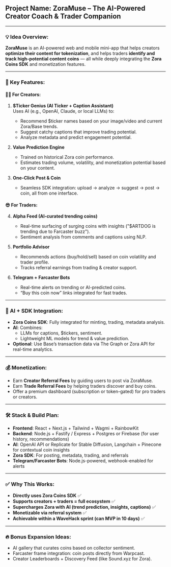 ## Project Name: **ZoraMuse – The AI-Powered Creator Coach & Trader Companion**

---

### 💡 Idea Overview:

**ZoraMuse** is an AI-powered web and mobile mini-app that helps creators **optimize their content for tokenization**, and helps traders **identify and track high-potential content coins** — all while deeply integrating the **Zora Coins SDK** and monetization features.

---

### 🔧 Key Features:

#### 🧑‍🎨 For Creators:
1. **$Ticker Genius (AI Ticker + Caption Assistant)**  
   Uses AI (e.g., OpenAI, Claude, or local LLMs) to:
   - Recommend $ticker names based on your image/video and current Zora/Base trends.
   - Suggest catchy captions that improve trading potential.
   - Analyze metadata and predict engagement potential.

2. **Value Prediction Engine**  
   - Trained on historical Zora coin performance.
   - Estimates trading volume, volatility, and monetization potential based on your content.

3. **One-Click Post & Coin**  
   - Seamless SDK integration: upload → analyze → suggest → post → coin, all from one interface.

#### 😎 For Traders:
4. **Alpha Feed (AI-curated trending coins)**  
   - Real-time surfacing of surging coins with insights ("$ARTDOG is trending due to Farcaster buzz").
   - Sentiment analysis from comments and captions using NLP.

5. **Portfolio Advisor**  
   - Recommends actions (buy/hold/sell) based on coin volatility and trader profile.
   - Tracks referral earnings from trading & creator support.

6. **Telegram + Farcaster Bots**  
   - Real-time alerts on trending or AI-predicted coins.
   - “Buy this coin now” links integrated for fast trades.

---

### 🧠 AI + SDK Integration:

- **Zora Coins SDK**: Fully integrated for minting, trading, metadata analysis.
- **AI**: Combines:
   - LLMs for captions, $tickers, sentiment.
   - Lightweight ML models for trend & value prediction.
- **Optional**: Use Base’s transaction data via The Graph or Zora API for real-time analytics.

---

### 💰 Monetization:
- Earn **Creator Referral Fees** by guiding users to post via ZoraMuse.
- Earn **Trade Referral Fees** by helping traders discover and buy coins.
- Offer a premium dashboard (subscription or token-gated) for pro traders or creators.

---

### 🛠️ Stack & Build Plan:

- **Frontend**: React + Next.js + Tailwind + Wagmi + RainbowKit
- **Backend**: Node.js + Fastify / Express + Postgres or Firebase (for user history, recommendations)
- **AI**: OpenAI API or Replicate for Stable Diffusion, Langchain + Pinecone for contextual coin insights
- **Zora SDK**: For posting, metadata, trading, and referrals
- **Telegram/Farcaster Bots**: Node.js-powered, webhook-enabled for alerts

---

### ✅ Why This Works:

- **Directly uses Zora Coins SDK** ✅
- **Supports creators + traders = full ecosystem** ✅
- **Supercharges Zora with AI (trend prediction, insights, captions)** ✅
- **Monetizable via referral system** ✅
- **Achievable within a WaveHack sprint (can MVP in 10 days)** ✅

---

### 🔥 Bonus Expansion Ideas:
- AI gallery that curates coins based on collector sentiment.
- Farcaster frame integration: coin posts directly from Warpcast.
- Creator Leaderboards + Discovery Feed (like Sound.xyz for Zora).
